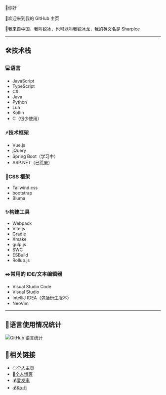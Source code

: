 👋你好

🤗欢迎来到我的 GitHub 主页

🧭我来自中国，我叫锐冰，也可以叫我锐冰龙，我的英文名是 SharpIce

---

## 🛠技术栈

### 💻️语言

- JavaScript
- TypeScript
- C#
- Java
- Python
- Lua
- Kotlin
- C（很少使用）

### ⚡️技术框架

- Vue.js
- jQuery
- Spring Boot（学习中）
- ASP.NET（已荒废）

### 🌸CSS 框架

- Tailwind.css
- bootstrap
- Bluma

### ✨️构建工具

- Webpack
- Vite.js
- Gradle
- Xmake
- gulp.js
- SWC
- ESBuild
- Rollup.js

### ✒️常用的 IDE/文本编辑器

- Visual Studio Code
- Visual Studio
- IntelliJ IDEA（包括衍生版本）
- NeoVim

---

## 📝语言使用情况统计
![GitHub 语言统计](https://github-readme-stats.vercel.app/api/top-langs/?username=FurryRbl&hide_border=true&layout=compact&langs_count=10&theme=ambient_gradient&card_width=480&locale=cn&exclude_repo=Shell_Hosts_Android,End,Chinese_software)

## 🔗相关链接
- ☁[个人主页](https://sharpice.top)
- 📖[个人博客](https://blog.sharpice.top)
- 💰️[爱发电](https://ifdian.net/a/SharpIce)
- 💰️[Ko-fi](https://ko-fi.com/S6S8L8OOP)
